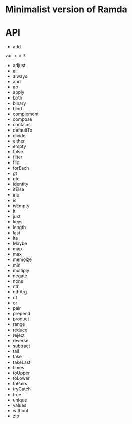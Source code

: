 # Minimalist version of Ramda 

# API 

- add
```
var x = 5
```
- adjust 
- all
- always
- and 
- ap 
- apply 
- both 
- binary
- bind 
- complement 
- compose 
- contains 
- defaultTo 
- divide 
- either 
- empty 
- false 
- filter 
- flip 
- forEach
- gt 
- gte
- identity
- ifElse 
- inc 
- is 
- isEmpty
- it 
- juxt 
- keys 
- length 
- last 
- lte 
- Maybe 
- map 
- max 
- memoize 
- min 
- multiply 
- negate 
- none 
- nth
- nthArg
- of 
- or 
- pair 
- prepend 
- product 
- range 
- reduce 
- reject 
- reverse 
- subtract 
- tail 
- take 
- takeLast 
- times 
- toUpper
- toLower 
- toPairs
- tryCatch
- true 
- unique 
- values 
- without 
- zip 

